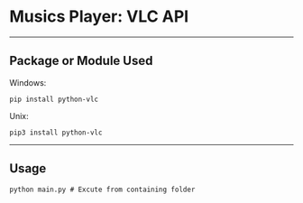 # Musics Player: VLC API
_______________________________________________________________________________
## Package or Module Used
Windows:
````
pip install python-vlc
````
Unix:
````
pip3 install python-vlc
````
____________________________________________________________________________
## Usage
````
python main.py # Excute from containing folder
````
